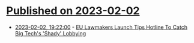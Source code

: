 # [Published on 2023-02-02](index.md)

* [2023-02-02, 19:22:00](https://tech.slashdot.org/story/23/02/02/185213/eu-lawmakers-launch-tips-hotline-to-catch-big-techs-shady-lobbying?utm_source=rss1.0mainlinkanon&utm_medium=feed) - [EU Lawmakers Launch Tips Hotline To Catch Big Tech's 'Shady' Lobbying](https://tech.slashdot.org/story/23/02/02/185213/eu-lawmakers-launch-tips-hotline-to-catch-big-techs-shady-lobbying?utm_source=rss1.0mainlinkanon&utm_medium=feed)
